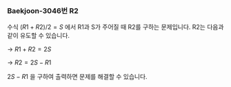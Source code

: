 ###  Baekjoon-3046번 R2

수식 $(R1 + R2)/2 = S$ 에서 R1과 S가 주어질 때 R2를 구하는 문제입니다. R2는 다음과 같이 유도할 수 있습니다.

-> $R1 + R2 = 2S$

-> $R2 = 2S - R1$

$2S - R1$ 을 구하여 출력하면 문제를 해결할 수 있습니다.
